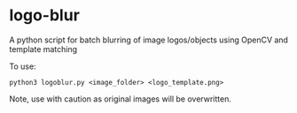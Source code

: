 # logo-blur
A python script for batch blurring of image logos/objects using OpenCV and template matching

To use:

```
python3 logoblur.py <image_folder> <logo_template.png>
```

Note, use with caution as original images will be overwritten.
